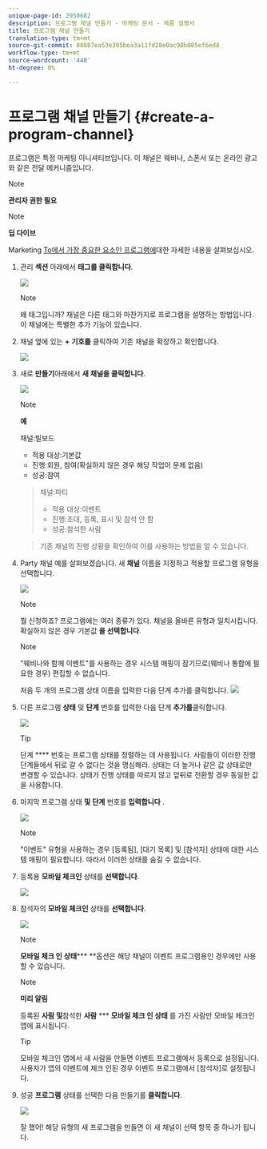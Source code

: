 ```yaml
---
unique-page-id: 2950682
description: 프로그램 채널 만들기 - 마케팅 문서 - 제품 설명서
title: 프로그램 채널 만들기
translation-type: tm+mt
source-git-commit: 00887ea53e395bea3a11fd28e0ac98b085ef6ed8
workflow-type: tm+mt
source-wordcount: '440'
ht-degree: 0%

---
```



# 프로그램 채널 만들기 {#create-a-program-channel}

프로그램은 특정 마케팅 이니셔티브입니다. 이 채널은 웨비나, 스폰서 또는 온라인 광고와 같은 전달 메커니즘입니다.

>[!NOTE]
>
>**관리자 권한 필요**

>[!NOTE]
>
>**딥 다이브**
>
>Marketing [To에서 가장 중요한 요소인 프로그램에](http://docs.marketo.com/display/docs/programs)대한 자세한 내용을 살펴보십시오.

1. 관리 **섹션** 아래에서 **태그를 클릭합니다**.

   ![](assets/image2014-9-24-12-3a57-3a27.png)

   >[!NOTE]
   >
   >왜 태그입니까? 채널은 다른 태그와 마찬가지로 프로그램을 설명하는 방법입니다. 이 채널에는 특별한 추가 기능이 있습니다.

1. 채널 옆에 있는 **+** **기호를** 클릭하여 기존 채널을 확장하고 확인합니다.

   ![](assets/image2014-9-24-12-3a58-3a33.png)

1. 새로 **만들기**&#x200B;아래에서 **새 채널을 클릭합니다**.

   ![](assets/image2014-9-24-12-3a58-3a53.png)

   >[!NOTE]
   >
   >**예**
   >
   >
   >채널:빌보드
   >
   >    
   >    
   >    * 적용 대상:기본값
   >    * 진행:회원, 참여(확실하지 않은 경우 해당 작업이 문제 없음)
   >    * 성공:참여

   >    
   >    
   >채널:파티
   >
   >    
   >    
   >    * 적용 대상:이벤트
   >    * 진행:초대, 등록, 표시 및 참석 안 함
   >    * 성공:참석한 사람

   >    
   >    
   >기존 채널의 진행 상황을 확인하여 이를 사용하는 방법을 알 수 있습니다.

1. Party 채널 예를 살펴보겠습니다. 새 **채널** 이름을 지정하고 적용할 프로그램 유형을 선택합니다.

   ![](assets/image2014-9-24-13-3a0-3a17.png)

   >[!NOTE]
   >
   >뭘 신청하죠? 프로그램에는 여러 종류가 있다. 채널을 올바른 유형과 일치시킵니다. 확실하지 않은 경우 기본값 **을 선택합니다**.

   >[!NOTE]
   >
   >&quot;웨비나와 함께 이벤트&quot;를 사용하는 경우 시스템 매핑이 잠기므로(웨비나 통합에 필요한 경우) 편집할 수 없습니다.

   처음 두 개의 프로그램 상태 이름을 입력한 다음 단계 추가를 클릭합니다.
   ![](assets/image2014-9-24-15-3a37-3a0.png)

1. 다른 프로그램 **상태** 및 **단계** 번호를 입력한 다음 단계 **추가를**&#x200B;클릭합니다.

   ![](assets/image2014-9-24-15-3a37-3a30.png)

   >[!TIP]
   >
   >단계 **** 번호는 프로그램 상태를 정렬하는 데 사용됩니다. 사람들이 이러한 진행 단계들에서 뒤로 갈 수 없다는 것을 명심해라. 상태는 더 높거나 같은 값 상태로만 변경할 수 있습니다. 상태가 진행 상태를 따르지 않고 앞뒤로 전환할 경우 동일한 값을 사용합니다.

1. 마지막 프로그램 상태 **및 단계** 번호를 **입력합니다** .

   ![](assets/image2014-9-24-15-3a39-3a15.png)

   >[!NOTE]
   >
   >&quot;이벤트&quot; 유형을 사용하는 경우 [등록됨], [대기 목록] 및 [참석자] 상태에 대한 시스템 매핑이 필요합니다. 따라서 이러한 상태를 숨길 수 없습니다.

1. 등록용 **모바일 체크인** 상태를 **선택합니다**.

   ![](assets/image2014-9-24-15-3a39-3a43.png)

1. 참석자의 **모바일 체크인** 상태를 **선택합니다**.

   ![](assets/image2014-9-24-15-3a40-3a21.png)

   >[!NOTE]
   >
   >**모바일 체크 인 상태***** **옵션은 해당 채널이 이벤트 프로그램용인 경우에만 사용할 수 있습니다.

   >[!NOTE]
   >
   >**미리 알림**
   >
   >
   >등록된 **사람 및**&#x200B;참석한 **사람** *** **모바일 체크 인 상태** 를 가진 사람만 [](http://docs.marketo.com/display/docs/events)모바일 체크인 앱에 표시됩니다.

   >[!TIP]
   >
   >모바일 체크인 앱에서 새 사람을 만들면 이벤트 프로그램에서 등록으로 설정됩니다. 사용자가 앱의 이벤트에 체크 인된 경우 이벤트 프로그램에서 [참석자]로 설정됩니다.

1. 성공 **프로그램** 상태를 선택한 다음 만들기를 **클릭합니다**.

   ![](assets/image2014-9-24-15-3a42-3a54.png)

   잘 했어! 해당 유형의 새 프로그램을 만들면 이 새 채널이 선택 항목 중 하나가 됩니다.

